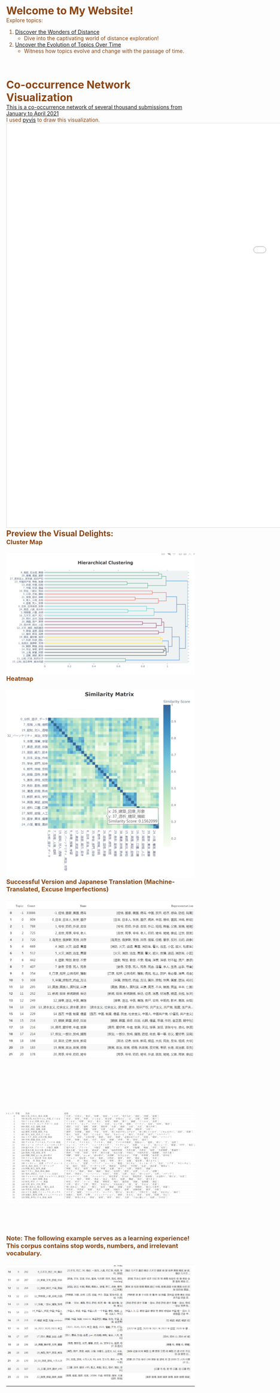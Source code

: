 <style>
  body {
    background-image: url('blue.png');
    background-size: cover;
    background-repeat: no-repeat;
    background-attachment: fixed;
    color: #8B4513;
  }
  
  h1, h2, h3, p {
    max-width: 800px;
    margin: auto;
  }

  img {
    max-width: 100%;
    height: auto;
    display: block;
    margin: auto;
    margin-top: 20px;
    opacity: 0.8; 
  }
</style>

# Welcome to My Website!

Explore topics:

1. [Discover the Wonders of Distance](distancemap.html)
   - Dive into the captivating world of distance exploration!

2. [Uncover the Evolution of Topics Over Time](jikan.html)
   - Witness how topics evolve and change with the passage of time.<br><br><br><br>

# Co-occurrence Network Visualization

[This is a co-occurrence network of several thousand submissions from January to April 2021](kyoki.html)

I used [pyvis](https://pyvis.readthedocs.io/en/latest/) to draw this visualization.

<iframe src="kyoki.html" width="1920" height="1080" frameborder="0" style="border:1px solid #ddd;"></iframe>

## Preview the Visual Delights:

### Cluster Map
![Cluster Map](cluster.png)

### Heatmap
![Heatmap](heatmap.png)

### Successful Version and Japanese Translation (Machine-Translated, Excuse Imperfections)
![Topic Image (English)](topiceng.png) <br><br><br><br><br><br><br>
![Topic Image (Japanese)](topicjap1.png)<br><br><br><br><br>

### Note: The following example serves as a learning experience! This corpus contains stop words, numbers, and irrelevant vocabulary.
![False Example](false.png)


---




